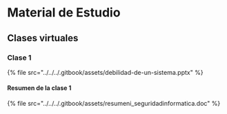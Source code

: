 # Material de Estudio

## Clases virtuales

### Clase 1

{% file src="../../../.gitbook/assets/debilidad-de-un-sistema.pptx" %}

#### Resumen de la clase 1

{% file src="../../../.gitbook/assets/resumeni\_seguridadinformatica.doc" %}

